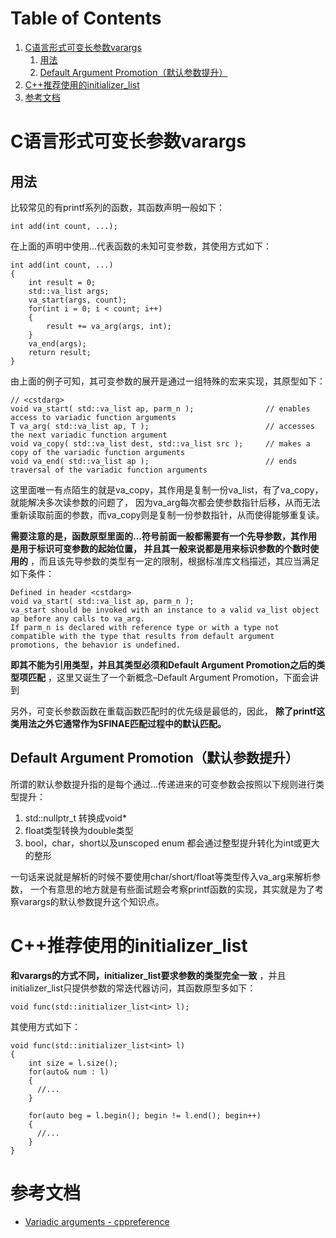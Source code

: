 
# Table of Contents

1.  [C语言形式可变长参数varargs](#org927172c)
    1.  [用法](#org88d5761)
    2.  [Default Argument Promotion（默认参数提升）](#orgdb3e8c2)
2.  [C++推荐使用的initializer\_list](#orgbf5dd86)
3.  [参考文档](#org1abb56b)



<a id="org927172c"></a>

# C语言形式可变长参数varargs


<a id="org88d5761"></a>

## 用法

比较常见的有printf系列的函数，其函数声明一般如下：

    int add(int count, ...);

在上面的声明中使用&#x2026;代表函数的未知可变参数，其使用方式如下：

    int add(int count, ...)
    {
        int result = 0;
        std::va_list args;
        va_start(args, count);
        for(int i = 0; i < count; i++)
        {
            result += va_arg(args, int);
        }
        va_end(args);
        return result;
    }

由上面的例子可知，其可变参数的展开是通过一组特殊的宏来实现，其原型如下：

    // <cstdarg>
    void va_start( std::va_list ap, parm_n );                // enables access to variadic function arguments 
    T va_arg( std::va_list ap, T );                          // accesses the next variadic function argument 
    void va_copy( std::va_list dest, std::va_list src );     // makes a copy of the variadic function arguments 
    void va_end( std::va_list ap );                          // ends traversal of the variadic function arguments 

这里面唯一有点陌生的就是va\_copy，其作用是复制一份va\_list，有了va\_copy，就能解决多次读参数的问题了，
因为va\_arg每次都会使参数指针后移，从而无法重新读取前面的参数，而va\_copy则是复制一份参数指针，从而使得能够重复读。

**需要注意的是，函数原型里面的&#x2026;符号前面一般都需要有一个先导参数，其作用是用于标识可变参数的起始位置， 并且其一般来说都是用来标识参数的个数时使用的** ，而且该先导参数的类型有一定的限制，根据标准库文档描述，其应当满足如下条件：

    Defined in header <cstdarg>
    void va_start( std::va_list ap, parm_n );
    va_start should be invoked with an instance to a valid va_list object ap before any calls to va_arg.
    If parm_n is declared with reference type or with a type not compatible with the type that results from default argument promotions, the behavior is undefined.

**即其不能为引用类型，并且其类型必须和Default Argument Promotion之后的类型项匹配** ，这里又诞生了一个新概念&#x2013;Default Argument Promotion，下面会讲到

另外，可变长参数函数在重载函数匹配时的优先级是最低的，因此， **除了printf这类用法之外它通常作为SFINAE匹配过程中的默认匹配。**


<a id="orgdb3e8c2"></a>

## Default Argument Promotion（默认参数提升）

所谓的默认参数提升指的是每个通过&#x2026;传递进来的可变参数会按照以下规则进行类型提升：

1.  std::nullptr\_t 转换成void\*
2.  float类型转换为double类型
3.  bool，char，short以及unscoped enum 都会通过整型提升转化为int或更大的整形

一句话来说就是解析的时候不要使用char/short/float等类型传入va\_arg来解析参数，
一个有意思的地方就是有些面试题会考察printf函数的实现，其实就是为了考察varargs的默认参数提升这个知识点。


<a id="orgbf5dd86"></a>

# C++推荐使用的initializer\_list

**和varargs的方式不同，initializer\_list要求参数的类型完全一致** ，并且initializer\_list只提供参数的常迭代器访问，其函数原型多如下：

    void func(std::initializer_list<int> l);

其使用方式如下：

    void func(std::initializer_list<int> l)
    {
        int size = l.size();
        for(auto& num : l)
        {
          //...
        }
    
        for(auto beg = l.begin(); begin != l.end(); begin++)
        {
          //...
        }
    }


<a id="org1abb56b"></a>

# 参考文档

-   [Variadic arguments - cppreference](https://zh.cppreference.com/w/cpp/language/variadic_arguments)

